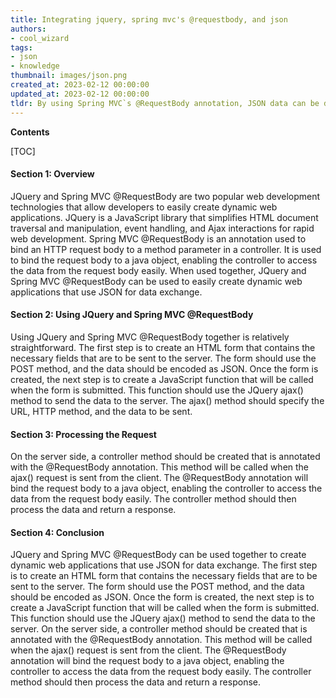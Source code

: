 ```yaml
---
title: Integrating jquery, spring mvc's @requestbody, and json
authors:
- cool_wizard
tags:
- json
- knowledge
thumbnail: images/json.png
created_at: 2023-02-12 00:00:00
updated_at: 2023-02-12 00:00:00
tldr: By using Spring MVC`s @RequestBody annotation, JSON data can be deserialized into Java objects, allowing JQuery to communicate with the server.
---
```


**Contents**

[TOC]

#### Section 1: Overview

JQuery and Spring MVC @RequestBody are two popular web development technologies that allow developers to easily create dynamic web applications. JQuery is a JavaScript library that simplifies HTML document traversal and manipulation, event handling, and Ajax interactions for rapid web development. Spring MVC @RequestBody is an annotation used to bind an HTTP request body to a method parameter in a controller. It is used to bind the request body to a java object, enabling the controller to access the data from the request body easily. When used together, JQuery and Spring MVC @RequestBody can be used to easily create dynamic web applications that use JSON for data exchange.

#### Section 2: Using JQuery and Spring MVC @RequestBody

Using JQuery and Spring MVC @RequestBody together is relatively straightforward. The first step is to create an HTML form that contains the necessary fields that are to be sent to the server. The form should use the POST method, and the data should be encoded as JSON. Once the form is created, the next step is to create a JavaScript function that will be called when the form is submitted. This function should use the JQuery ajax() method to send the data to the server. The ajax() method should specify the URL, HTTP method, and the data to be sent.

#### Section 3: Processing the Request

On the server side, a controller method should be created that is annotated with the @RequestBody annotation. This method will be called when the ajax() request is sent from the client. The @RequestBody annotation will bind the request body to a java object, enabling the controller to access the data from the request body easily. The controller method should then process the data and return a response.

#### Section 4: Conclusion

JQuery and Spring MVC @RequestBody can be used together to create dynamic web applications that use JSON for data exchange. The first step is to create an HTML form that contains the necessary fields that are to be sent to the server. The form should use the POST method, and the data should be encoded as JSON. Once the form is created, the next step is to create a JavaScript function that will be called when the form is submitted. This function should use the JQuery ajax() method to send the data to the server. On the server side, a controller method should be created that is annotated with the @RequestBody annotation. This method will be called when the ajax() request is sent from the client. The @RequestBody annotation will bind the request body to a java object, enabling the controller to access the data from the request body easily. The controller method should then process the data and return a response.
